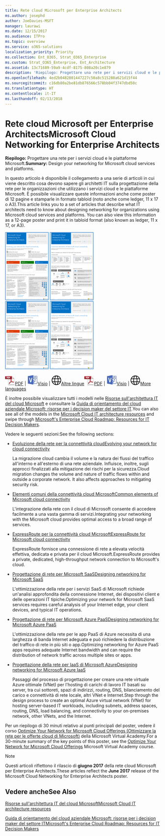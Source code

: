 ```yaml
---
title: Rete cloud Microsoft per Enterprise Architects
ms.author: josephd
author: JoeDavies-MSFT
manager: laurawi
ms.date: 12/15/2017
ms.audience: ITPro
ms.topic: overview
ms.service: o365-solutions
localization_priority: Priority
ms.collection: Ent_O365, Strat_O365_Enterprise
ms.custom: Strat_O365_Enterprise, Ent_Architecture
ms.assetid: 13c71689-59a9-4cdf-8175-808a20c1e879
description: 'Riepilogo: Progettare una rete per i servizi cloud e le piattaforme Microsoft.'
ms.openlocfilehash: 4ed2b0482801447227c50a8c515288a621d15f44
ms.sourcegitcommit: c16db80a2be81db876566c578bb04f3747dbd50c
ms.translationtype: HT
ms.contentlocale: it-IT
ms.lasthandoff: 02/13/2018
---
```

# <a name="microsoft-cloud-networking-for-enterprise-architects"></a><span data-ttu-id="85963-103">Rete cloud Microsoft per Enterprise Architects</span><span class="sxs-lookup"><span data-stu-id="85963-103">Microsoft Cloud Networking for Enterprise Architects</span></span>

 <span data-ttu-id="85963-104">**Riepilogo:** Progettare una rete per i servizi cloud e le piattaforme Microsoft.</span><span class="sxs-lookup"><span data-stu-id="85963-104">**Summary:** Design your networking for Microsoft cloud services and platforms.</span></span>
  
<span data-ttu-id="85963-p101">In questo articolo è disponibile il collegamento a una serie di articoli in cui viene descritto cosa devono sapere gli architetti IT sulla progettazione della rete per le organizzazioni che utilizzano i servizi cloud e le piattaforme Microsoft. È possibile visualizzare queste informazioni anche come poster di 12 pagine e stamparle in formato tabloid (noto anche come ledger, 11 x 17 o A3).</span><span class="sxs-lookup"><span data-stu-id="85963-p101">This article links you to a set of articles that describe what IT architects need to know about designing networking for organizations using Microsoft cloud services and platforms. You can also view this information as a 12-page poster and print it in tabloid format (also known as ledger, 11 x 17, or A3).</span></span>
  
<span data-ttu-id="85963-107">[![Immagine di scorrimento per modello di rete del cloud Microsoft](images/95e8ab6a-b4d0-4836-acc1-b0b77ebf46e6.png)  
](https://go.microsoft.com/fwlink/p/?linkid=842073)</span><span class="sxs-lookup"><span data-stu-id="85963-107">[![Thumb image for Microsoft cloud networking model](images/95e8ab6a-b4d0-4836-acc1-b0b77ebf46e6.png)  
](https://go.microsoft.com/fwlink/p/?linkid=842073)</span></span>
  
<span data-ttu-id="85963-108">![File PDF](images/ITPro_Other_PDFicon.png)[PDF](https://go.microsoft.com/fwlink/p/?linkid=842073) | ![File Visio](images/ITPro_Other_VisioIcon.jpg)[Visio](https://go.microsoft.com/fwlink/p/?linkid=842074) | ![Visualizzare una pagina con le versioni in altre lingue](images/e16c992d-b0f8-48ae-bf44-db7a9fcaab9e.png)[Altre lingue](https://www.microsoft.com/download/details.aspx?id=54425)</span><span class="sxs-lookup"><span data-stu-id="85963-108">![PDF file](images/ITPro_Other_PDFicon.png)[PDF](https://go.microsoft.com/fwlink/p/?linkid=842073) | ![Visio file](images/ITPro_Other_VisioIcon.jpg)[Visio](https://go.microsoft.com/fwlink/p/?linkid=842074) | ![See a page with versions in additional languages](images/e16c992d-b0f8-48ae-bf44-db7a9fcaab9e.png)[More languages](https://www.microsoft.com/download/details.aspx?id=54425)</span></span>
  
<span data-ttu-id="85963-109">È inoltre possibile visualizzare tutti i modelli nelle [Risorse sull'architettura IT del cloud Microsoft](microsoft-cloud-it-architecture-resources.md) e consultare la [Guida di orientamento del cloud aziendale Microsoft: risorse per i decision maker del settore IT](https://aka.ms/cloudarchitecture).</span><span class="sxs-lookup"><span data-stu-id="85963-109">You can also see all of the models in the [Microsoft Cloud IT architecture resources](microsoft-cloud-it-architecture-resources.md) and swipe through [Microsoft's Enterprise Cloud Roadmap: Resources for IT Decision Makers](https://aka.ms/cloudarchitecture).</span></span>
  
<span data-ttu-id="85963-110">Vedere le seguenti sezioni:</span><span class="sxs-lookup"><span data-stu-id="85963-110">See the following sections:</span></span>
  
- [<span data-ttu-id="85963-111">Evoluzione della rete per la connettività cloud</span><span class="sxs-lookup"><span data-stu-id="85963-111">Evolving your network for cloud connectivity</span></span>](evolving-your-network-for-cloud-connectivity.md)
    
    <span data-ttu-id="85963-p102">La migrazione cloud cambia il volume e la natura dei flussi del traffico all'interno e all'esterno di una rete aziendale. Influisce, inoltre, sugli approcci finalizzati alla mitigazione dei rischi per la sicurezza.</span><span class="sxs-lookup"><span data-stu-id="85963-p102">Cloud migration changes the volume and nature of traffic flows within and outside a corporate network. It also affects approaches to mitigating security risk.</span></span>
    
- [<span data-ttu-id="85963-114">Elementi comuni della connettività cloud Microsoft</span><span class="sxs-lookup"><span data-stu-id="85963-114">Common elements of Microsoft cloud connectivity</span></span>](common-elements-of-microsoft-cloud-connectivity.md)
    
    <span data-ttu-id="85963-115">L'integrazione della rete con il cloud di Microsoft consente di accedere facilmente a una vasta gamma di servizi.</span><span class="sxs-lookup"><span data-stu-id="85963-115">Integrating your networking with the Microsoft cloud provides optimal access to a broad range of services.</span></span>
    
- [<span data-ttu-id="85963-116">ExpressRoute per la connettività cloud Microsoft</span><span class="sxs-lookup"><span data-stu-id="85963-116">ExpressRoute for Microsoft cloud connectivity</span></span>](expressroute-for-microsoft-cloud-connectivity.md)
    
    <span data-ttu-id="85963-117">ExpressRoute fornisce una connessione di rete a elevata velocità effettiva, dedicata e privata per il cloud Microsoft.</span><span class="sxs-lookup"><span data-stu-id="85963-117">ExpressRoute provides a private, dedicated, high-throughput network connection to Microsoft's cloud.</span></span>
    
- [<span data-ttu-id="85963-118">Progettazione di rete per Microsoft SaaS</span><span class="sxs-lookup"><span data-stu-id="85963-118">Designing networking for Microsoft SaaS</span></span>](designing-networking-for-microsoft-saas.md)
    
    <span data-ttu-id="85963-119">L'ottimizzazione della rete per i servizi SaaS di Microsoft richiede un'analisi approfondita della connessione Internet, dei dispositivi client e delle operazioni IT tipiche.</span><span class="sxs-lookup"><span data-stu-id="85963-119">Optimizing your network for Microsoft SaaS services requires careful analysis of your Internet edge, your client devices, and typical IT operations.</span></span>
    
- [<span data-ttu-id="85963-120">Progettazione di rete per Microsoft Azure PaaS</span><span class="sxs-lookup"><span data-stu-id="85963-120">Designing networking for Microsoft Azure PaaS</span></span>](designing-networking-for-microsoft-azure-paas.md)
    
    <span data-ttu-id="85963-121">L'ottimizzazione della rete per le app PaaS di Azure necessita di una larghezza di banda Internet adeguata e può richiedere la distribuzione del traffico di rete in più siti o app.</span><span class="sxs-lookup"><span data-stu-id="85963-121">Optimizing networking for Azure PaaS apps requires adequate Internet bandwidth and can require the distribution of network traffic across multiple sites or apps.</span></span>
    
- [<span data-ttu-id="85963-122">Progettazione della rete per IaaS di Microsoft Azure</span><span class="sxs-lookup"><span data-stu-id="85963-122">Designing networking for Microsoft Azure IaaS</span></span>](designing-networking-for-microsoft-azure-iaas.md)
    
    <span data-ttu-id="85963-123">Passaggi del processo di progettazione per creare una rete virtuale Azure ottimale (VNet) per l'hosting di carichi di lavoro IT basati su server, tra cui sottoreti, spazi di indirizzi, routing, DNS, bilanciamento del carico e connettività di rete locale, altri VNet e Internet.</span><span class="sxs-lookup"><span data-stu-id="85963-123">Step through the design process to create an optimal Azure virtual network (VNet) for hosting server-based IT workloads, including subnets, address spaces, routing, DNS, load balancing, and connectivity to your on-premises network, other VNets, and the Internet.</span></span>
    
<span data-ttu-id="85963-124">Per un riepilogo di 30 minuti relativo ai punti principali del poster, vedere il corso [Optimize Your Network for Microsoft Cloud Offerings (Ottimizzare la rete per le offerte cloud di Microsoft)](https://mva.microsoft.com/it-IT/training-courses/optimize-your-network-for-microsoft-cloud-offerings-17743) della Microsoft Virtual Academy.</span><span class="sxs-lookup"><span data-stu-id="85963-124">For a 30-minute summary of the key points of this poster, see the [Optimize Your Network for Microsoft Cloud Offerings](https://mva.microsoft.com/it-IT/training-courses/optimize-your-network-for-microsoft-cloud-offerings-17743) Microsoft Virtual Academy course.</span></span>
  
> [!NOTE]
> <span data-ttu-id="85963-125">Questi articoli riflettono il rilascio di **giugno 2017** della rete cloud Microsoft per Enterprise Architects.</span><span class="sxs-lookup"><span data-stu-id="85963-125">These articles reflect the **June 2017** release of the Microsoft Cloud Networking for Enterprise Architects poster.</span></span>
  
## <a name="see-also"></a><span data-ttu-id="85963-126">Vedere anche</span><span class="sxs-lookup"><span data-stu-id="85963-126">See Also</span></span>

[<span data-ttu-id="85963-127">Risorse sull'architettura IT del cloud Microsoft</span><span class="sxs-lookup"><span data-stu-id="85963-127">Microsoft Cloud IT architecture resources</span></span>](microsoft-cloud-it-architecture-resources.md)

[<span data-ttu-id="85963-128">Guida di orientamento del cloud aziendale Microsoft: risorse per i decision maker del settore IT</span><span class="sxs-lookup"><span data-stu-id="85963-128">Microsoft's Enterprise Cloud Roadmap: Resources for IT Decision Makers</span></span>](https://sway.com/FJ2xsyWtkJc2taRD)



